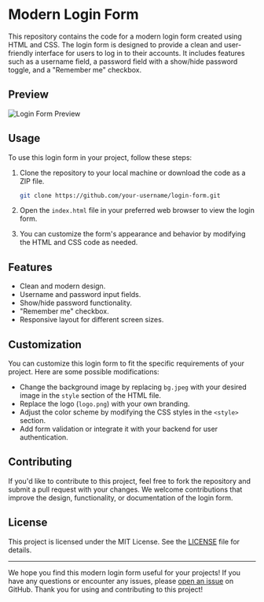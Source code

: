 # Modern Login Form

This repository contains the code for a modern login form created using HTML and CSS. The login form is designed to provide a clean and user-friendly interface for users to log in to their accounts. It includes features such as a username field, a password field with a show/hide password toggle, and a "Remember me" checkbox.

## Preview

![Login Form Preview](screenshot.png)

## Usage

To use this login form in your project, follow these steps:

1. Clone the repository to your local machine or download the code as a ZIP file.

   ```bash
   git clone https://github.com/your-username/login-form.git
   ```

2. Open the `index.html` file in your preferred web browser to view the login form.

3. You can customize the form's appearance and behavior by modifying the HTML and CSS code as needed.

## Features

- Clean and modern design.
- Username and password input fields.
- Show/hide password functionality.
- "Remember me" checkbox.
- Responsive layout for different screen sizes.

## Customization

You can customize this login form to fit the specific requirements of your project. Here are some possible modifications:

- Change the background image by replacing `bg.jpeg` with your desired image in the `style` section of the HTML file.
- Replace the logo (`logo.png`) with your own branding.
- Adjust the color scheme by modifying the CSS styles in the `<style>` section.
- Add form validation or integrate it with your backend for user authentication.

## Contributing

If you'd like to contribute to this project, feel free to fork the repository and submit a pull request with your changes. We welcome contributions that improve the design, functionality, or documentation of the login form.

## License

This project is licensed under the MIT License. See the [LICENSE](LICENSE) file for details.

---

We hope you find this modern login form useful for your projects! If you have any questions or encounter any issues, please [open an issue](https://github.com/your-username/login-form/issues) on GitHub. Thank you for using and contributing to this project!
